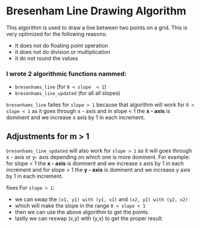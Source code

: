# Bresenham Line Drawing Algorithm

This algorithm is used to draw a line between two points on a grid. This is very optimized for the following reasons:
- It does not do floating point operation
- it does not do division or multiplication
- it do not round the values

### I wrote 2 algorithmic functions nammed:
- `bresenhams_line` (for `0 < slope  < 1`)
- `bresenhams_line_updated` (for all all slopes)

`bresenhams_line` failes for `slope > 1` because that algorithm will work for `0 < slope < 1` as it goes through x - axis and in slope < 1 the **x - axis** is dominent and we increase x axis by 1 in each increment.

## Adjustments for m > 1

`bresenhams_line_updated` will also work for `slope > 1` as it will goes through x - axis or y- axis depending on which one is more dominent. For example: for slope < 1 the **x - axis** is dominent and we increase x axis by 1 in each increment and for slope > 1 the **y - axis** is dominent and we increase y axis by 1 in each increment.

fixes For `slope > 1`:
- we can swap the `(x1, y1) with (y1, x1)` and `(x2, y2) with (y2, x2)`
- which will make the slope in the range `0 < slope < 1` 
- then we can use the above algorithm to get the points. 
- lastly we can reswap (x,y) with (y,x) to get the proper result.

